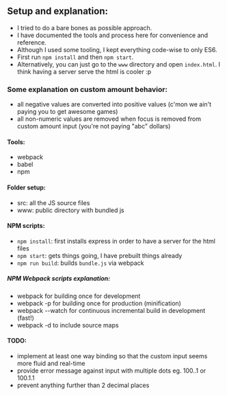 
## Setup and explanation:

* I tried to do a bare bones as possible approach.
* I have documented the tools and process here for convenience and reference.
* Although I used some tooling, I kept everything code-wise to only ES6.
 * First run `npm install` and then `npm start`.
 * Alternatively, you can just go to the `www` directory and open `index.html`.
I think having a server serve the html is cooler :p

### Some explanation on custom amount behavior:
* all negative values are converted into positive values (c'mon we ain't paying you to get awesome games)
* all non-numeric values are removed when focus is removed from custom amount input (you're not paying "abc" dollars)

#### Tools:
* webpack
* babel
* npm

#### Folder setup:
* src: all the JS source files
* www: public directory with bundled js

#### NPM scripts:
* `npm install`: first installs express in order to have a server for the html files
* `npm start`: gets things going, I have prebuilt things already
* `npm run build`: builds `bundle.js` via webpack

##### NPM Webpack scripts explanation:
* webpack for building once for development
* webpack -p for building once for production (minification)
* webpack --watch for continuous incremental build in development (fast!)
* webpack -d to include source maps

#### TODO:
* implement at least one way binding so that the custom input seems more fluid and real-time
* provide error message against input with multiple dots eg. 100..1 or 100.1.1
* prevent anything further than 2 decimal places
